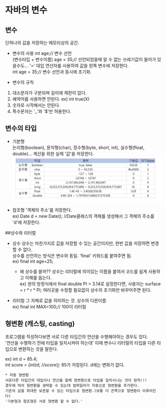 # 자바의 변수
## 변수  
단하나의 값을 저장하는 메모리상의 공간.   
* 변수의 사용
int age;// 변수 선언  
(변수타입 + 변수이름) 
age = 35;// 선언되었을때 알 수 없는 쓰레기값이 들어가 있을수도... '=' 대입 연산자를 사용하여 값을 왼쪽 변수에 저장한다.  
int age = 35;// 변수 선언과 동시에 초기화.  

* 변수의 규칙
1. 대소문자가 구분되며 길이에 제한이 없다.  
2. 예약어를 사용하면 안된다. ex) int true(X)  
3. 숫자로 시작해서는 안된다.  
4. 특수문자는 '_'와 '$'만 허용한다.  

## 변수의 타입
* 기본형  
논리형(boolean), 문자형(char), 정수형(byte, short, int), 실수형(float, double)... 계산을 위한 실제 '값'을 저장한다.  
![img](https://github.com/eunchae0280/StudyWithMe/blob/eunch/doc/image/primitiveType.JPG)  

* 참조형
'객체의 주소'를 저장한다.  
ex) Date d = new Date(); //Date클래스의 객체를 생성해서 그 객체의 주소를 'd'에 저장한다.  

##상수와 리터럴
* 상수
상수는 마찬가지로 값을 저장할 수 있는 공간이지만, 한번 값을 저장하면 변경할 수 없다.  
상수를 선언하는 방식은 변수와 동일. 'final' 키워드를 붙여주면 됨.  
ex) final int age=25;  
	* 왜 상수를 쓸까??
	상수는 리터럴에 의미있는 이름을 붙여서 코드를 쉽게 사용하고 이해를 돕는다.  
	ex) 원의 방정식에서 final double PI = 3.14로 설정한다면, 사용자는 surface = r * r * PI; 여러곳을 수정할 필요없이 상수의 초기화만 바꾸어주면 된다.  

* 리터럴
그 자체로 값을 의미하는 것. 상수의 다른이름.  
ex) final int MAX=100;// 100이 리터럴  

## 형변환 (캐스팅, casting)
프로그램을 작성하다보면 서로 다른 타입간의 연산을 수행해야하는 경우도 있다.   
'연산을 수행하기 전에 타입을 일치시켜야 하는데' 이때 변수나 리터럴의 타입을 다른 타입으로 변환하는 것을 말한다.  

ex) int d = 85.4;  
	int score = (int)d; //score는 85가 저장된다. d에는 변화가 없다.    
	

	* 자동 형변환
	서로다른 타입간의 대입이나 연산을 할때 형변환으로 타입을 일치시니는 것이 원칙!!!  
	경우에 따라 형변환을 생략할 수 있는데 컴파일러가 자동으로 형변환을 추가한다.  
	기존의 값을 최대한 보존할 수 있는 타입으로 형변환.(보통 더 큰쪽으로 형변환이 이루어진다)  
	'기본형과 참조형은 서로 형변환 할 수 없다.'  
